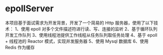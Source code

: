 # epollServer
本项目基于面试需求为开发背景，开发了一个简易的 Http 服务器，使用了以下技术：
1、使用 epoll 对多个文件描述符进行读、写、连接的监听
2、基于循环队列开发工作队列
3、使用线程池提供工作线程从任务队列取任务处理
4、基于 epoll + 线程池的 Reactor 模式，实现并发服务器
5、使用 Mysql 数据库
6、使用 Redis 作为缓存
